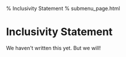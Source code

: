 % Inclusivity Statement
% submenu_page.html

Inclusivity Statement
======================

We haven't written this yet. But we will!